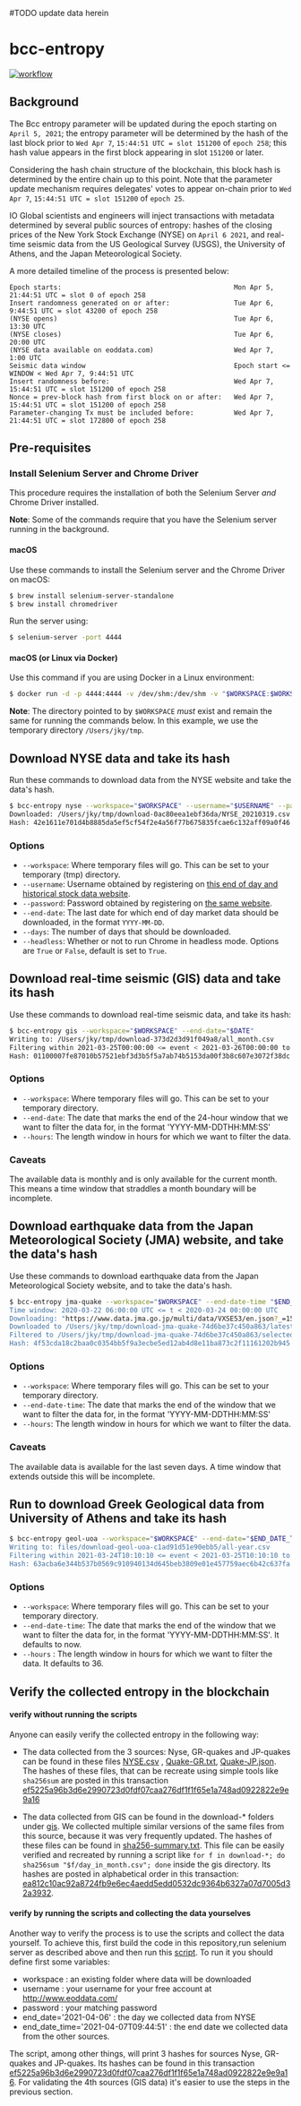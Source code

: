 #TODO update data herein
# bcc-entropy

[![workflow](https://github.com/The-Blockchain-Company/bcc-entropy/actions/workflows/haskell.yml/badge.svg?branch=main)](https://github.com/The-Blockchain-Company/bcc-entropy/actions/workflows/haskell.yml?branch=main)

## Background

The Bcc entropy parameter will be updated during the epoch starting on `April 5, 2021`;
the entropy parameter will be determined by the hash of the last block prior to
`Wed Apr 7`, `15:44:51 UTC = slot 151200` of `epoch 258`; this hash value appears in the first
block appearing in slot `151200` or later.

Considering the hash chain structure of the blockchain, this block hash is determined by the
entire chain up to this point. Note that the parameter update mechanism requires delegates'
votes to appear on-chain prior to `Wed Apr 7`, `15:44:51 UTC = slot 151200` of `epoch 25`.

IO Global scientists and engineers will inject transactions with metadata determined by several
public sources of entropy: hashes of the closing prices of the New York Stock Exchange (NYSE) on
`April 6 2021`, and real-time seismic data from the US Geological Survey (USGS), the University of
Athens, and the Japan Meteorological Society.

A more detailed timeline of the process is presented below:

```
Epoch starts:                                           Mon Apr 5, 21:44:51 UTC = slot 0 of epoch 258
Insert randomness generated on or after:                Tue Apr 6, 9:44:51 UTC = slot 43200 of epoch 258
(NYSE opens)                                            Tue Apr 6, 13:30 UTC
(NYSE closes)                                           Tue Apr 6, 20:00 UTC
(NYSE data available on eoddata.com)                    Wed Apr 7, 1:00 UTC
Seismic data window                                     Epoch start <= WINDOW < Wed Apr 7, 9:44:51 UTC
Insert randomness before:                               Wed Apr 7, 15:44:51 UTC = slot 151200 of epoch 258
Nonce = prev-block hash from first block on or after:   Wed Apr 7, 15:44:51 UTC = slot 151200 of epoch 258
Parameter-changing Tx must be included before:          Wed Apr 7, 21:44:51 UTC = slot 172800 of epoch 258
```

## Pre-requisites

### Install Selenium Server and Chrome Driver

This procedure requires the installation of both the Selenium Server *and* Chrome Driver installed.

**Note**: Some of the commands require that you have the Selenium server running in the background.

#### macOS

Use these commands to install the Selenium server and the Chrome Driver on macOS:

```bash
$ brew install selenium-server-standalone
$ brew install chromedriver
```
Run the server using:

```bash
$ selenium-server -port 4444
```

#### macOS (or Linux via Docker)

Use this command if you are using Docker in a Linux environment:

```bash
$ docker run -d -p 4444:4444 -v /dev/shm:/dev/shm -v "$WORKSPACE:$WORKSPACE" selenium/standalone-chrome:4.0.0-beta-3-prerelease-20210321
```

**Note**: The directory pointed to by `$WORKSPACE` *must* exist and remain the same for running the commands below. In this example, we use the temporary directory `/Users/jky/tmp`.

## Download NYSE data and take its hash

Run these commands to download data from the NYSE website and take the data's hash.

```bash
$ bcc-entropy nyse --workspace="$WORKSPACE" --username="$USERNAME" --password="$PASSWORD" --end-date="$DATE" --days "$NUM_DAYS"
Downloaded: /Users/jky/tmp/download-0ac80eea1ebf36da/NYSE_20210319.csv
Hash: 42e1611e701d4b8885da5ef5cf54f2e4a56f77b675835fcae6c132aff09a0f46
```

### Options

* `--workspace`: Where temporary files will go. This can be set to your temporary (tmp) directory.
* `--username`: Username obtained by registering on [this end of day and historical stock data website](http://www.eoddata.com/).
* `--password`: Password obtained by registering on [the same website](http://www.eoddata.com/).
* `--end-date`: The last date for which end of day market data should be downloaded, in the format `YYYY-MM-DD`.
* `--days`: The number of days that should be downloaded.
* `--headless`: Whether or not to run Chrome in headless mode. Options are `True` or `False`, default is set to `True`.

## Download real-time seismic (GIS) data and take its hash

Use these commands to download real-time seismic data, and take its hash:

```bash
$ bcc-entropy gis --workspace="$WORKSPACE" --end-date="$DATE"
Writing to: /Users/jky/tmp/download-373d2d3d91f049a8/all_month.csv
Filtering within 2021-03-25T00:00:00 <= event < 2021-03-26T00:00:00 to: /Users/jky/tmp/download-373d2d3d91f049a8/day_in_month.csv
Hash: 01100007fe87010b57521ebf3d3b5f5a7ab74b5153da00f3b8c607e3072f38dc
```

### Options

* `--workspace`: Where temporary files will go. This can be set to your temporary directory.
* `--end-date`: The date that marks the end of the 24-hour window that we want to filter the data for, in the format 'YYYY-MM-DDTHH:MM:SS'
* `--hours`: The length window in hours for which we want to filter the data.

### Caveats
The available data is monthly and is only available for the current month.  This means a time window that straddles a month boundary will
be incomplete.

## Download earthquake data from the Japan Meteorological Society (JMA) website, and take the data's hash

Use these commands to download earthquake data from the Japan Meteorological Society website, and to take the data's hash.

```bash
$ bcc-entropy jma-quake --workspace="$WORKSPACE" --end-date-time "$END_DATE_TIME' --hours "$HOURS"
Time window: 2020-03-22 06:00:00 UTC <= t < 2020-03-24 00:00:00 UTC
Downloading: "https://www.data.jma.go.jp/multi/data/VXSE53/en.json?_=1585008000000"
Downloaded to /Users/jky/tmp/download-jma-quake-74d6be37c450a863/latest.json
Filtered to /Users/jky/tmp/download-jma-quake-74d6be37c450a863/selected.json
Hash: 4f53cda18c2baa0c0354bb5f9a3ecbe5ed12ab4d8e11ba873c2f11161202b945
```

### Options

* `--workspace`: Where temporary files will go. This can be set to your temporary directory.
* `--end-date-time`: The date that marks the end of the window that we want to filter the data for, in the format 'YYYY-MM-DDTHH:MM:SS'
* `--hours`: The length window in hours for which we want to filter the data.

### Caveats
The available data is available for the last seven days.  A time window that extends outside this will be incomplete.

## Run to download Greek Geological data from University of Athens and take its hash

```bash
$ bcc-entropy geol-uoa --workspace="$WORKSPACE" --end-date="$END_DATE_TIME'
Writing to: files/download-geol-uoa-c1ad91d51e90ebb5/all-year.csv
Filtering within 2021-03-24T10:10:10 <= event < 2021-03-25T10:10:10 to: files/download-geol-uoa-c1ad91d51e90ebb5/last-day.csv
Hash: 63acba6e344b537b0569c910940134d645beb3809e01e457759aec6b42c637fa
```

### Options

* `--workspace`: Where temporary files will go.  This can be set to your temporary directory.
* `--end-date-time`: The date that marks the end of the window that we want to filter the data for, in the format 'YYYY-MM-DDTHH:MM:SS'. It defaults to now.
* `--hours` : The length window in hours for which we want to filter the data. It defaults to 36.


## Verify the collected entropy in the blockchain

#### verify without running the scripts
Anyone can easily verify the collected entropy in the following way:

- The data collected from the 3 sources: Nyse, GR-quakes and JP-quakes can be found in these files [NYSE.csv](https://github.com/The-Blockchain-Company/bcc-entropy/tree/master/files/NYSE.csv) , [Quake-GR.txt](https://github.com/The-Blockchain-Company/bcc-entropy/tree/master/files/Quake-GR.txt), [Quake-JP.json](https://github.com/The-Blockchain-Company/bcc-entropy/tree/master/files/Quake-JP.json). The hashes of these files, that can be recreate using simple tools like `sha256sum` are posted in this transaction [ef5225a96b3d6e2990723d0fdf07caa276df1f1f65e1a748ad0922822e9e9a16](https://explorer.bcc.org/en/transaction?id=ef5225a96b3d6e2990723d0fdf07caa276df1f1f65e1a748ad0922822e9e9a16)

- The data collected from GIS can be found in the download-* folders under [gis](https://github.com/The-Blockchain-Company/bcc-entropy/tree/master/files/gis).
We collected multiple similar versions of the same files from this source, because it was very frequently updated. The hashes of these files can be found in [sha256-summary.txt](https://github.com/The-Blockchain-Company/bcc-entropy/blob/master/files/gis/sha256-summary.txt). This file can be easily verified and recreated by running a script like `for f in download-*; do sha256sum "$f/day_in_month.csv"; done` inside the gis directory. Its hashes are posted in alphabetical order in this transaction: [ea812c10ac92a8724fb9e6ec4aedd5edd0532dc9364b6327a07d7005d32a3932](https://explorer.bcc.org/en/transaction?id=ea812c10ac92a8724fb9e6ec4aedd5edd0532dc9364b6327a07d7005d32a3932).

#### verify by running the scripts and collecting the data yourselves
Another way to verify the process is to use the scripts and collect the data yourself. To achieve this, first build the code in this repository,run  selenium server as described above and then run this [script](https://github.com/The-Blockchain-Company/bcc-entropy/blob/master/run.sh). To run it you should define first some variables:
- workspace : an existing folder where data will be downloaded
- username : your username for your free account at http://www.eoddata.com/
- password : your matching password
- end_date='2021-04-06' : the day we collected data from NYSE
- end_date_time='2021-04-07T09:44:51' : the end date we collected data from the other sources.

The script, among other things, will print 3 hashes for sources Nyse, GR-quakes and JP-quakes. Its hashes can be found in this transaction [ef5225a96b3d6e2990723d0fdf07caa276df1f1f65e1a748ad0922822e9e9a16](https://explorer.bcc.org/en/transaction?id=ef5225a96b3d6e2990723d0fdf07caa276df1f1f65e1a748ad0922822e9e9a16). For validating the 4th sources (GIS data) it's easier to use the steps in the previous section.
